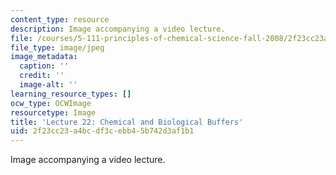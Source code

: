 ```yaml
---
content_type: resource
description: Image accompanying a video lecture.
file: /courses/5-111-principles-of-chemical-science-fall-2008/2f23cc23a4bcdf3cebb45b742d3af1b1_22.jpg
file_type: image/jpeg
image_metadata:
  caption: ''
  credit: ''
  image-alt: ''
learning_resource_types: []
ocw_type: OCWImage
resourcetype: Image
title: 'Lecture 22: Chemical and Biological Buffers'
uid: 2f23cc23-a4bc-df3c-ebb4-5b742d3af1b1
---
```

Image accompanying a video lecture.

